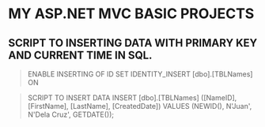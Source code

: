 # MY ASP.NET MVC BASIC PROJECTS
 
## SCRIPT TO INSERTING DATA WITH PRIMARY KEY AND CURRENT TIME IN SQL.
> ENABLE INSERTING OF ID
SET IDENTITY_INSERT [dbo].[TBLNames] ON 

> SCRIPT TO INSERT DATA
INSERT [dbo].[TBLNames] ([NameID], [FirstName], [LastName], [CreatedDate])
 VALUES (NEWID(), N'Juan', N'Dela Cruz', GETDATE());